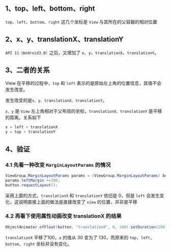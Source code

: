## 1、top、left、bottom、right 

`top`、`left`、`bottom`、`right` 这几个坐标是 `View` 与其所在的父容器的相对位置

## 2、x、y、translationX、translationY

`API 11（Android3.0）`之后，又增加了 `x`、`y`、`translationX`、`translationY`。

## 3、二者的关系

View 在平移的过程中，`top` 和 `left` 表示的是原始左上角的位置信息，其值不会发生改变。

发生改变的是`x、y、translationX、translationY`。

`x、y` 是 `View` 左上角相对于父布局的坐标，`translationX、translationY` 是平移的距离。关系如下

```java
x = left + translationX
y = top + translationY
```
## 4、验证

### 4.1 先看一种改变 `MarginLayoutParams` 的情况

```java
ViewGroup.MarginLayoutParams params = (ViewGroup.MarginLayoutParams) button.getLayoutParams();
params.leftMargin +=300;
button.requestLayout();
```
采用上面的方式，`translationX` 和 `translationY` 依旧是 0，但是 `left` 会发生变化，这说明直接上面的做法是直接改变了 `view` 的位置，并非是平移

### 4.2 再看下使用属性动画改变 translationX 的结果

```java
ObjectAnimator.ofFloat(button, "translationX", 0, 100).setDuration(200).start();
```
`translationX` 平移了100，`x` 的值从 30 变为了 130，而原来的 `top, left, bottom, right` 坐标并没有变化。




